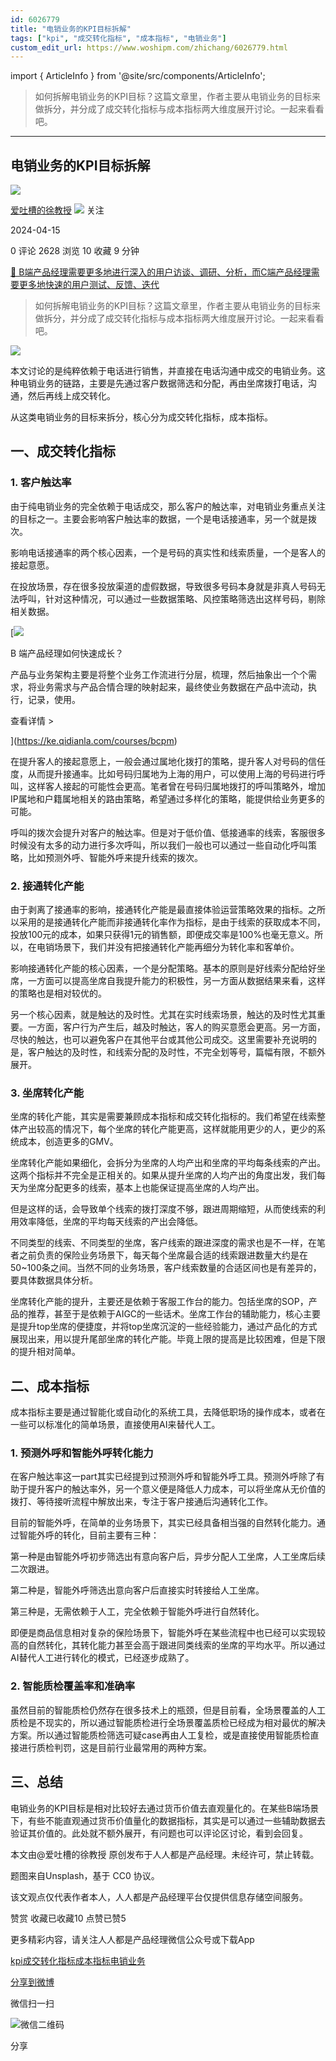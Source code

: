 ```yaml
---
id: 6026779
title: "电销业务的KPI目标拆解"
tags: ["kpi", "成交转化指标", "成本指标", "电销业务"]
custom_edit_url: https://www.woshipm.com/zhichang/6026779.html
---
```

import { ArticleInfo } from '@site/src/components/ArticleInfo';

<ArticleInfo
    author="爱吐槽的徐教授"
    authorLink="https://www.woshipm.com/u/372139"
    published="2024-04-15"
    views={2628}
    comments={0}
    collects={10}
/>

> 如何拆解电销业务的KPI目标？这篇文章里，作者主要从电销业务的目标来做拆分，并分成了成交转化指标与成本指标两大维度展开讨论。一起来看看吧。

---

## 电销业务的KPI目标拆解

[![](https://image.woshipm.com/wp-files/2022/08/P5km0tbTp65mJHSO56Mo.jpg!/both/72x72)](https://www.woshipm.com/u/372139)

[爱吐槽的徐教授](https://www.woshipm.com/u/372139) ![](https://static.woshipm.com/tag/1101_1@2x.png) 关注

2024-04-15

0 评论 2628 浏览 10 收藏 9 分钟

[🔗 B端产品经理需要更多地进行深入的用户访谈、调研、分析，而C端产品经理需要更多地快速的用户测试、反馈、迭代](https://ke.qidianla.com/courses/bcpm)

> 如何拆解电销业务的KPI目标？这篇文章里，作者主要从电销业务的目标来做拆分，并分成了成交转化指标与成本指标两大维度展开讨论。一起来看看吧。

![](https://image.woshipm.com/2023/04/14/712461c0-da8d-11ed-b334-00163e0b5ff3.jpg)

本文讨论的是纯粹依赖于电话进行销售，并直接在电话沟通中成交的电销业务。这种电销业务的链路，主要是先通过客户数据筛选和分配，再由坐席拨打电话，沟通，然后再线上成交转化。

从这类电销业务的目标来拆分，核心分为成交转化指标，成本指标。

## 一、成交转化指标

### 1\. 客户触达率

由于纯电销业务的完全依赖于电话成交，那么客户的触达率，对电销业务重点关注的目标之一。主要会影响客户触达率的数据，一个是电话接通率，另一个就是拨次。

影响电话接通率的两个核心因素，一个是号码的真实性和线索质量，一个是客人的接起意愿。

在投放场景，存在很多投放渠道的虚假数据，导致很多号码本身就是非真人号码无法呼叫，针对这种情况，可以通过一些数据策略、风控策略筛选出这样号码，剔除相关数据。

[![](https://image.woshipm.com/2023/08/02/a53a469e-30e3-11ee-88e7-00163e0b5ff3.png)

B 端产品经理如何快速成长？

产品与业务架构主要是将整个业务工作流进行分层，梳理，然后抽象出一个个需求，将业务需求与产品合情合理的映射起来，最终使业务数据在产品中流动，执行，记录，使用。

查看详情 >

](https://ke.qidianla.com/courses/bcpm)

在提升客人的接起意愿上，一般会通过属地化拨打的策略，提升客人对号码的信任度，从而提升接通率。比如号码归属地为上海的用户，可以使用上海的号码进行呼叫，这样客人接起的可能性会更高。笔者曾在号码归属地拨打的呼叫策略外，增加IP属地和户籍属地相关的路由策略，希望通过多样化的策略，能提供给业务更多的可能。

呼叫的拨次会提升对客户的触达率。但是对于低价值、低接通率的线索，客服很多时候没有太多的动力进行多次呼叫，所以我们一般也可以通过一些自动化呼叫策略，比如预测外呼、智能外呼来提升线索的拨次。

### 2\. 接通转化产能

由于剥离了接通率的影响，接通转化产能是最直接体验运营策略效果的指标。之所以采用的是接通转化产能而非接通转化率作为指标，是由于线索的获取成本不同，投放100元的成本，如果只获得1元的销售额，即便成交率是100%也毫无意义。所以，在电销场景下，我们并没有把接通转化产能再细分为转化率和客单价。

影响接通转化产能的核心因素，一个是分配策略。基本的原则是好线索分配给好坐席，一方面可以提高坐席自我提升能力的积极性，另一方面从数据结果来看，这样的策略也是相对较优的。

另一个核心因素，就是触达的及时性。尤其在实时线索场景，触达的及时性尤其重要。一方面，客户行为产生后，越及时触达，客人的购买意愿会更高。另一方面，尽快的触达，也可以避免客户在其他平台或其他公司成交。这里需要补充说明的是，客户触达的及时性，和线索分配的及时性，不完全划等号，篇幅有限，不额外展开。

### 3\. 坐席转化产能

坐席的转化产能，其实是需要兼顾成本指标和成交转化指标的。我们希望在线索整体产出较高的情况下，每个坐席的转化产能更高，这样就能用更少的人，更少的系统成本，创造更多的GMV。

坐席转化产能如果细化，会拆分为坐席的人均产出和坐席的平均每条线索的产出。这两个指标并不完全是正相关的。如果从提升坐席的人均产出的角度出发，我们每天为坐席分配更多的线索，基本上也能保证提高坐席的人均产出。

但是这样的话，会导致单个线索的拨打深度不够，跟进周期缩短，从而使线索的利用效率降低，坐席的平均每天线索的产出会降低。

不同类型的线索、不同类型的坐席，客户线索的跟进深度的需求也是不一样，在笔者之前负责的保险业务场景下，每天每个坐席最合适的线索跟进数量大约是在50~100条之间。当然不同的业务场景，客户线索数量的合适区间也是有差异的，要具体数据具体分析。

坐席转化产能的提升，主要还是依赖于客服工作台的能力。包括坐席的SOP，产品的推荐，甚至于是依赖于AIGC的一些话术。坐席工作台的辅助能力，核心主要是提升top坐席的便捷度，并将top坐席沉淀的一些经验能力，通过产品化的方式展现出来，用以提升尾部坐席的转化产能。毕竟上限的提高是比较困难，但是下限的提升相对简单。

## 二、成本指标

成本指标主要是通过智能化或自动化的系统工具，去降低职场的操作成本，或者在一些可以标准化的简单场景，直接使用AI来替代人工。

### 1\. 预测外呼和智能外呼转化能力

在客户触达率这一part其实已经提到过预测外呼和智能外呼工具。预测外呼除了有助于提升客户的触达率外，另一个意义便是降低人力成本，可以将坐席从无价值的拨打、等待接听流程中解放出来，专注于客户接通后沟通转化工作。

目前的智能外呼，在简单的业务场景下，其实已经具备相当强的自然转化能力。通过智能外呼的转化，目前主要有三种：

第一种是由智能外呼初步筛选出有意向客户后，异步分配人工坐席，人工坐席后续二次跟进。

第二种是，智能外呼筛选出意向客户后直接实时转接给人工坐席。

第三种是，无需依赖于人工，完全依赖于智能外呼进行自然转化。

即便是商品信息相对复杂的保险场景下，智能外呼在某些流程中也已经可以实现较高的自然转化，其转化能力甚至会高于跟进同类线索的坐席的平均水平。所以通过AI替代人工进行转化的模式，已经逐步成熟了。

### 2\. 智能质检覆盖率和准确率

虽然目前的智能质检仍然存在很多技术上的瓶颈，但是目前看，全场景覆盖的人工质检是不现实的，所以通过智能质检进行全场景覆盖质检已经成为相对最优的解决方案。所以通过智能质检筛选可疑case再由人工复检，或是直接使用智能质检直接进行质检判罚，这是目前行业最常用的两种方案。

## 三、总结

电销业务的KPI目标是相对比较好去通过货币价值去直观量化的。在某些B端场景下，有些不能直观通过货币价值量化的数据指标，其实是可以通过一些辅助数据去验证其价值的。此处就不额外展开，有问题也可以评论区讨论，看到会回复。

本文由@爱吐槽的徐教授 原创发布于人人都是产品经理。未经许可，禁止转载。

题图来自Unsplash，基于 CC0 协议。

该文观点仅代表作者本人，人人都是产品经理平台仅提供信息存储空间服务。

赞赏 收藏已收藏10 点赞已赞5

更多精彩内容，请关注人人都是产品经理微信公众号或下载App

[kpi](https://www.woshipm.com/tag/kpi)[成交转化指标](https://www.woshipm.com/tag/%e6%88%90%e4%ba%a4%e8%bd%ac%e5%8c%96%e6%8c%87%e6%a0%87)[成本指标](https://www.woshipm.com/tag/%e6%88%90%e6%9c%ac%e6%8c%87%e6%a0%87)[电销业务](https://www.woshipm.com/tag/%e7%94%b5%e9%94%80%e4%b8%9a%e5%8a%a1)

[分享到微博](https://service.weibo.com/share/share.php?appkey=2775287854&title=电销业务的KPI目标拆解&url=https://www.woshipm.com/zhichang/6026779.html&pic=https://image.woshipm.com/2023/04/14/712461c0-da8d-11ed-b334-00163e0b5ff3.jpg)

微信扫一扫

![微信二维码](https://api.pwmqr.com/qrcode/create/?url=https://www.woshipm.com/zhichang/6026779.html)

分享